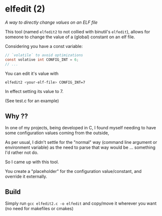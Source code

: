 # elfedit (2)

_A way to directly change values on an ELF file_

This tool (named `elfedit2` to not collied with binutil's `elfedit`), allows for
someone to change the value of a (global) constant on an elf file.

Considering you have a const variable:
```C
// `volatile` to avoid optimizations
const volative int CONFIG_INT = 6;
// ...
```

You can edit it's value with
```bash
elfedit2 <your-elf-file> CONFIG_INT=7
```

In effect setting its value to 7.

(See test.c for an example)

## Why ??

In one of my projects, being developed in C, I found myself needing to
have some configuration values coming from the outside,

As per usual, I didn't settle for the "normal" way (command line argument
or environment variable) as the need to parse that way would be ...
something I'd rather not do.

So I came up with this tool.

You create a "placeholder" for the configuration value/constant, and override
it externally.

## Build

Simply run `gcc elfedit2.c -o elfedit` and copy/move it wherever you want
(no need for makefiles or cmakes)

